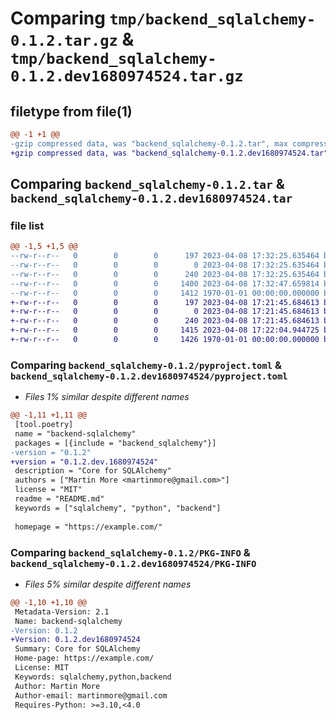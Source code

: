 # Comparing `tmp/backend_sqlalchemy-0.1.2.tar.gz` & `tmp/backend_sqlalchemy-0.1.2.dev1680974524.tar.gz`

## filetype from file(1)

```diff
@@ -1 +1 @@
-gzip compressed data, was "backend_sqlalchemy-0.1.2.tar", max compression
+gzip compressed data, was "backend_sqlalchemy-0.1.2.dev1680974524.tar", max compression
```

## Comparing `backend_sqlalchemy-0.1.2.tar` & `backend_sqlalchemy-0.1.2.dev1680974524.tar`

### file list

```diff
@@ -1,5 +1,5 @@
--rw-r--r--   0        0        0      197 2023-04-08 17:32:25.635464 backend_sqlalchemy-0.1.2/README.md
--rw-r--r--   0        0        0        0 2023-04-08 17:32:25.635464 backend_sqlalchemy-0.1.2/backend_sqlalchemy/__init__.py
--rw-r--r--   0        0        0      240 2023-04-08 17:32:25.635464 backend_sqlalchemy-0.1.2/backend_sqlalchemy/main.py
--rw-r--r--   0        0        0     1400 2023-04-08 17:32:47.659814 backend_sqlalchemy-0.1.2/pyproject.toml
--rw-r--r--   0        0        0     1412 1970-01-01 00:00:00.000000 backend_sqlalchemy-0.1.2/PKG-INFO
+-rw-r--r--   0        0        0      197 2023-04-08 17:21:45.684613 backend_sqlalchemy-0.1.2.dev1680974524/README.md
+-rw-r--r--   0        0        0        0 2023-04-08 17:21:45.684613 backend_sqlalchemy-0.1.2.dev1680974524/backend_sqlalchemy/__init__.py
+-rw-r--r--   0        0        0      240 2023-04-08 17:21:45.684613 backend_sqlalchemy-0.1.2.dev1680974524/backend_sqlalchemy/main.py
+-rw-r--r--   0        0        0     1415 2023-04-08 17:22:04.944725 backend_sqlalchemy-0.1.2.dev1680974524/pyproject.toml
+-rw-r--r--   0        0        0     1426 1970-01-01 00:00:00.000000 backend_sqlalchemy-0.1.2.dev1680974524/PKG-INFO
```

### Comparing `backend_sqlalchemy-0.1.2/pyproject.toml` & `backend_sqlalchemy-0.1.2.dev1680974524/pyproject.toml`

 * *Files 1% similar despite different names*

```diff
@@ -1,11 +1,11 @@
 [tool.poetry]
 name = "backend-sqlalchemy"
 packages = [{include = "backend_sqlalchemy"}]
-version = "0.1.2"
+version = "0.1.2.dev.1680974524"
 description = "Core for SQLAlchemy"
 authors = ["Martin More <martinmore@gmail.com>"]
 license = "MIT"
 readme = "README.md"
 keywords = ["sqlalchemy", "python", "backend"]
 
 homepage = "https://example.com/"
```

### Comparing `backend_sqlalchemy-0.1.2/PKG-INFO` & `backend_sqlalchemy-0.1.2.dev1680974524/PKG-INFO`

 * *Files 5% similar despite different names*

```diff
@@ -1,10 +1,10 @@
 Metadata-Version: 2.1
 Name: backend-sqlalchemy
-Version: 0.1.2
+Version: 0.1.2.dev1680974524
 Summary: Core for SQLAlchemy
 Home-page: https://example.com/
 License: MIT
 Keywords: sqlalchemy,python,backend
 Author: Martin More
 Author-email: martinmore@gmail.com
 Requires-Python: >=3.10,<4.0
```

